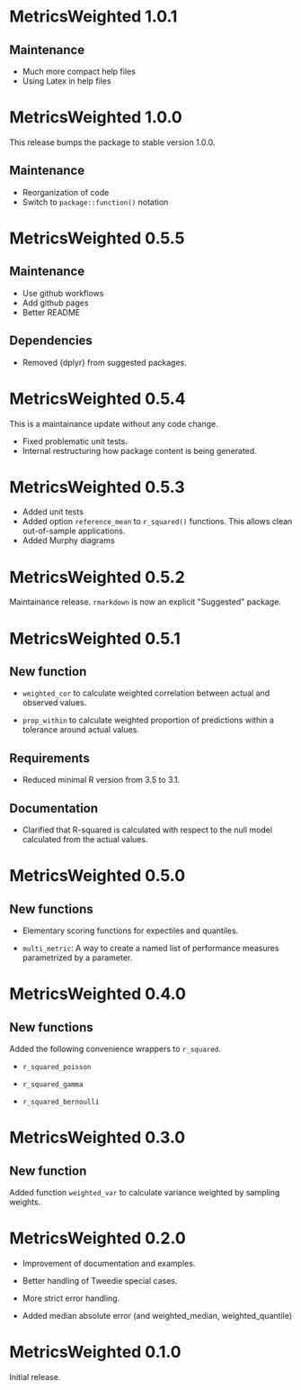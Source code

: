 # MetricsWeighted 1.0.1

## Maintenance

- Much more compact help files
- Using Latex in help files

# MetricsWeighted 1.0.0

This release bumps the package to stable version 1.0.0.

## Maintenance

- Reorganization of code
- Switch to `package::function()` notation

# MetricsWeighted 0.5.5

## Maintenance

- Use github workflows
- Add github pages
- Better README

## Dependencies

- Removed {dplyr} from suggested packages.

# MetricsWeighted 0.5.4

This is a maintainance update without any code change.

- Fixed problematic unit tests.
- Internal restructuring how package content is being generated.

# MetricsWeighted 0.5.3

- Added unit tests
- Added option `reference_mean` to `r_squared()` functions. This allows clean out-of-sample applications.
- Added Murphy diagrams

# MetricsWeighted 0.5.2

Maintainance release. `rmarkdown` is now an explicit "Suggested" package.

# MetricsWeighted 0.5.1

## New function

- `weighted_cor` to calculate weighted correlation between actual and observed values.

- `prop_within` to calculate weighted proportion of predictions within a tolerance around actual values.

## Requirements

- Reduced minimal R version from 3.5 to 3.1.

## Documentation

- Clarified that R-squared is calculated with respect to the null model calculated from the actual values.

# MetricsWeighted 0.5.0

## New functions

- Elementary scoring functions for expectiles and quantiles.

- `multi_metric`: A way to create a named list of performance measures parametrized by a parameter.

# MetricsWeighted 0.4.0

## New functions

Added the following convenience wrappers to `r_squared`.

- `r_squared_poisson`

- `r_squared_gamma`

- `r_squared_bernoulli`

# MetricsWeighted 0.3.0

## New function

Added function `weighted_var` to calculate variance weighted by sampling weights.

# MetricsWeighted 0.2.0

- Improvement of documentation and examples. 

- Better handling of Tweedie special cases.

- More strict error handling.

- Added median absolute error (and weighted_median, weighted_quantile)

# MetricsWeighted 0.1.0

Initial release.
